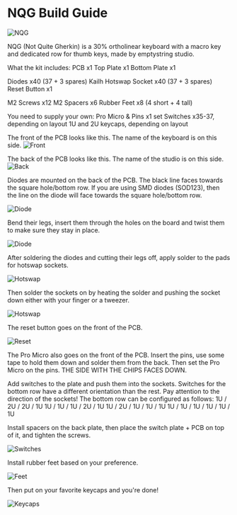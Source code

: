 # NQG Build Guide

![NQG](https://github.com/culturalsnow/NQG/blob/master/images/NQGLayout.jpg)

NQG (Not Quite Gherkin) is a 30% ortholinear keyboard with a macro key and dedicated row for thumb keys, made by emptystring studio.

What the kit includes:
PCB x1
Top Plate x1
Bottom Plate x1

Diodes x40 (37 + 3 spares)
Kailh Hotswap Socket x40 (37 + 3 spares)
Reset Button x1

M2 Screws x12
M2 Spacers x6
Rubber Feet x8 (4 short + 4 tall)

You need to supply your own:
Pro Micro & Pins x1 set
Switches x35-37, depending on layout
1U and 2U keycaps, depending on layout

The front of the PCB looks like this. The name of the keyboard is on this side.
![Front](https://github.com/culturalsnow/NQG/blob/master/images/Front.jpg)

The back of the PCB looks like this. The name of the studio is on this side.
![Back](https://github.com/culturalsnow/NQG/blob/master/images/Back.jpg)

Diodes are mounted on the back of the PCB. The black line faces towards the square hole/bottom row.
If you are using SMD diodes (SOD123), then the line on the diode will face towards the square hole/bottom row.

![Diode](https://github.com/culturalsnow/NQG/blob/master/images/Diode_Direction.jpg)

Bend their legs, insert them through the holes on the board and twist them to make sure they stay in place.

![Diode](https://github.com/culturalsnow/NQG/blob/master/images/Diodes.jpg)

After soldering the diodes and cutting their legs off, apply solder to the pads for hotswap sockets.

![Hotswap](https://github.com/culturalsnow/NQG/blob/master/images/HotswapSolder.jpg)

Then solder the sockets on by heating the solder and pushing the socket down either with your finger or a tweezer.

![Hotswap](https://github.com/culturalsnow/NQG/blob/master/images/Hotswaps.jpg)

The reset button goes on the front of the PCB.

![Reset](https://github.com/culturalsnow/NQG/blob/master/images/reset.jpg)

The Pro Micro also goes on the front of the PCB.
Insert the pins, use some tape to hold them down and solder them from the back.
Then set the Pro Micro on the pins. THE SIDE WITH THE CHIPS FACES DOWN.

Add switches to the plate and push them into the sockets.
Switches for the bottom row have a different orientation than the rest.
Pay attention to the direction of the sockets!
The bottom row can be configured as follows:
1U / 2U / 2U / 1U
1U / 1U / 1U / 2U / 1U
1U / 2U / 1U / 1U / 1U
1U / 1U / 1U / 1U / 1U / 1U

Install spacers on the back plate, then place the switch plate + PCB on top of it, and tighten the screws.

![Switches](https://github.com/culturalsnow/NQG/blob/master/images/SwitchPlate.jpg)

Install rubber feet based on your preference.

![Feet](https://github.com/culturalsnow/NQG/blob/master/images/RubberFeet.jpg)

Then put on your favorite keycaps and you're done!

![Keycaps](https://github.com/culturalsnow/NQG/blob/master/images/Keycaps.jpg)
